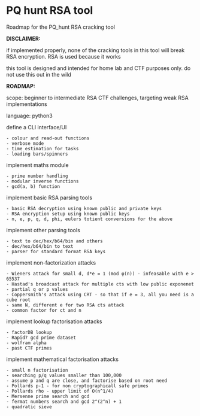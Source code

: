 # PQ hunt RSA tool
Roadmap for the PQ_hunt RSA cracking tool

**DISCLAIMER:**

if implemented properly, none of the cracking tools in this tool will break RSA encryption. RSA is used because it works

this tool is designed and intended for home lab and CTF purposes only. do not use this out in the wild

**ROADMAP:**

scope: beginner to intermediate RSA CTF challenges, targeting weak RSA implementations

language: python3

define a CLI interface/UI

	- colour and read-out functions
	- verbose mode
	- time estimation for tasks
	- loading bars/spinners

implement maths module

	- prime number handling
	- modular inverse functions
	- gcd(a, b) function

implement basic RSA parsing tools

	- basic RSA decryption using known public and private keys
	- RSA encryption setup using known public keys
	- n, e, p, q, d, phi, eulers totient conversions for the above

implement other parsing tools

	- text to dec/hex/b64/bin and others
	- dec/hex/b64/bin to text
	- parser for standard format RSA keys
	
implement non-factorization attacks

	- Wieners attack for small d, d*e = 1 (mod φ(n)) - infeasable with e > 65537
	- Hastad's broadcast attack for multiple cts with low public exponenet
	- partial q or p values
	- Coppersmith's attack using CRT - so that if e = 3, all you need is a cube root
	- same N, different e for two RSA cts attack
	- common factor for ct and n
	
implement lookup factorisation attacks
 
	- factorDB lookup
	- Rapid7 gcd prime dataset
	- wolfram alpha
	- past CTF primes
  
implement mathematical factorisation attacks
 
	- small n factorisation
	- searching p/q values smaller than 100,000
	- assume p and q are close, and factorise based on root need
	- Pollards p-1 - for non cryptographicall safe primes
	- Pollards rho - upper limit of O(n^1/4)
	- Mersenne prime search and gcd
	- fermat numbers search and gcd 2^(2^n) + 1
	- quadratic sieve
